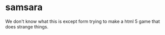 samsara
=======

We don't know what this is except form trying to make a html 5 game that does strange things.
